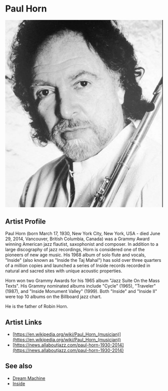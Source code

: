 # Paul Horn

![](../../assets/artists/Paul_Horn.png)

## Artist Profile

Paul Horn (born March 17, 1930, New York City, New York, USA - died June 29, 2014, Vancouver, British Columbia, Canada) was a Grammy Award winning American jazz flautist, saxophonist and composer. In addition to a large discography of jazz recordings, Horn is considered one of the pioneers of new age music. His 1968 album of solo flute and vocals, "Inside" (also known as "Inside the Taj Mahal") has sold over three quarters of a million copies and launched a series of Inside records recorded in natural and sacred sites with unique acoustic properties.

Horn won two Grammy Awards for his 1965 album "Jazz Suite On the Mass Texts". His Grammy nominated albums include "Cycle" (1965), "Traveler" (1987), and "Inside Monument Valley" (1999). Both "Inside" and "Inside II" were top 10 albums on the Billboard jazz chart.

He is the father of Robin Horn.

## Artist Links

- [https://en.wikipedia.org/wiki/Paul_Horn_(musician)](https://en.wikipedia.org/wiki/Paul_Horn_(musician))
- [https://news.allaboutjazz.com/paul-horn-1930-2014](https://news.allaboutjazz.com/paul-horn-1930-2014)


## See also

- [Dream Machine](Dream_Machine.md)
- [Inside](Inside.md)
